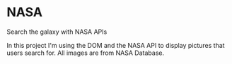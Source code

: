 # NASA
Search the galaxy with NASA APIs

In this project I'm using the DOM and the NASA API to display pictures that users search for.  All images are from NASA Database.

